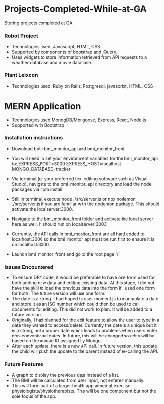 # Projects-Completed-While-at-GA
Storing projects completed at GA

### Robot Project 
- Technologies used: Javascript, HTML, CSS. 
- Supported by components of bootstrap and jQuery.
- Uses widgets to store information retrieved from API requests to a weather database and movie database.

### Plant Leixcon
- Technologies used: Ruby on Rails, Postgresql, javascript, HTML, CSS

# MERN Application
- Technologies used MonogDB/Mongoose, Express, React, Node.js
- Supported with Bootstrap

### Installation instructions
- Download both bmi_monitor_api and bmi_monitor_front
- You will need to set your environment variables for the bmi_monitor_api to:
EXPRESS_PORT=3000
EXPRESS_HOST=localhost
MONGO_DATABASE=tracker
- Via terminal (or your preferred text editing software such as Visual Studio), navigate to the bmi_monitor_api directory and load the node packages via npm install.
- Still in terminal, execute node ./src/server.js or npx nodemon ./src/server.js if you are familiar with the nodemon package. This should activate the localserver:3000.
- Navigate to the bmi_monitor_front folder and activate the local server here as well. It should run on localserver:3003

- Currently, the API calls in bmi_monitor_front are all hard coded to localhost:3000 so the bmi_monitor_api must be run first to ensure it is on localhost:3000.
- Launch bmi_monitor_front and go to the root page '/'.

### Issues Encountered
- To ensure DRY code, it would be preferable to have one form used for both adding new data and editing existing data. At this stage, I did not have the skill to load the previous data into the form if I used one form for both. The future version will use one form.
- The date is a string. I had hoped to user moment.js to manipulate a date and store it as an ISO number which could then be used to call documents for editing. This did not work to plan. It will be added to a future version.
- Originally, I had planned for the edit feature to allow the user to type in a date they wanted to access/delete. Currently the date is a unique but it is a string, not a proper date which leads to problems when users enter non-conventional dates. In future, this will be changed so edits will be based on the unique ID assigned by Mongo.
- After each update, there is a new API call. In future version, this update the child will push the update to the parent instead of re-calling the API.

### Future Features
- A graph to display the previous data instead of a list.
- The BMI will be calculated from user input, not entered manually.
- This will form part of a larger heatlh app aimed at exercise physiologists/physiotherapists. This will be one component but not the sole focus of the app.
